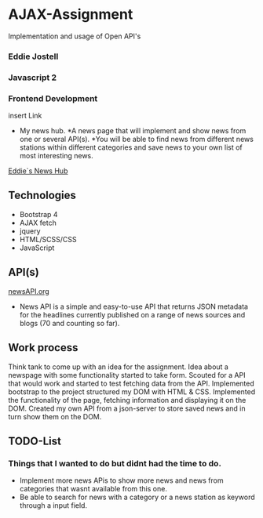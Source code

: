 # AJAX-Assignment
Implementation and usage of Open API's



### Eddie Jostell
### Javascript 2
### Frontend Development

insert Link 

> 
* My news hub.
*A news page that will implement and show news from one or several API(s).
*You will be able to find news from different news stations within different categories and save news to your own list of most interesting news.
> 
[Eddie`s News Hub](https://eddiejostell.github.io/AJAX-Assignment "Eddie´s News Hub")
>
## Technologies
* Bootstrap 4
* AJAX fetch
* jquery
* HTML/SCSS/CSS
* JavaScript
>

>
## API(s)
[newsAPI.org](https://www.newsAPI.org "newsAPI Homepage")
* News API is a simple and easy-to-use API that returns JSON metadata for the headlines currently published on a range of news sources and blogs (70 and counting so far).
>

>
## Work process
Think tank to come up with an idea for the assignment.
Idea about a newspage with some functionality started to take form.
Scouted for a API that would work and started to test fetching data from the API.
Implemented bootstrap to the project structured my DOM with HTML & CSS.
Implemented the functionality of the page, fetching information and displaying it on the DOM.
Created my own API from a json-server to store saved news and in turn show them on the DOM.
>

>
## TODO-List
### Things that I wanted to do but didnt had the time to do.
* Implement more news APis to show more news and news from categories that wasnt available from this one.
* Be able to search for news with a category or a news station as keyword through a input field.
>